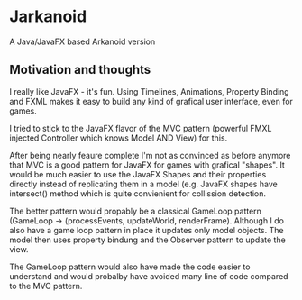 # Jarkanoid
A Java/JavaFX based Arkanoid version

## Motivation and thoughts
I really like JavaFX - it's fun. Using Timelines, Animations, Property Binding and FXML makes it easy to build any kind of grafical user interface, even for games.

I tried to stick to the JavaFX flavor of the MVC pattern (powerful FMXL injected Controller which knows Model AND View) for this.

After being nearly feaure complete I'm not as convinced as before anymore that MVC is a good pattern for JavaFX for games with grafical "shapes". It would be much easier to use the JavaFX Shapes and their properties directly instead of replicating them in a model (e.g. JavaFX shapes have intersect() method which is quite convienient for collission detection. 

The better pattern would propably be a classical GameLoop pattern (GameLoop -> (processEvents, updateWorld, renderFrame). Although I do also have a game loop pattern in place it updates only model objects. The model then uses property bindung and the Observer pattern to update the view. 

The GameLoop pattern would also have made the code easier to understand and would probalby have avoided many line of code compared to the MVC pattern.
